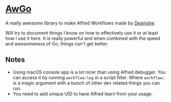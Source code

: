# [AwGo](https://github.com/deanishe/awgo)
A really awesome library to make Alfred Workflows made by [Deanishe](https://github.com/deanishe).

Will try to document things I know on how to effectively use it or at least how I use it here. It is really powerful and when combined with the speed and awesomeness of Go, things can't get better.

## Notes
- Using macOS console app is a lot nicer than using Alfred debugger. You can access it by running `workflow:log` in a script filter. Where `workflow:` is a magic argument with a bunch of other dev related things you can run.
- You need to add unique UID to have Alfred learn from your usage.